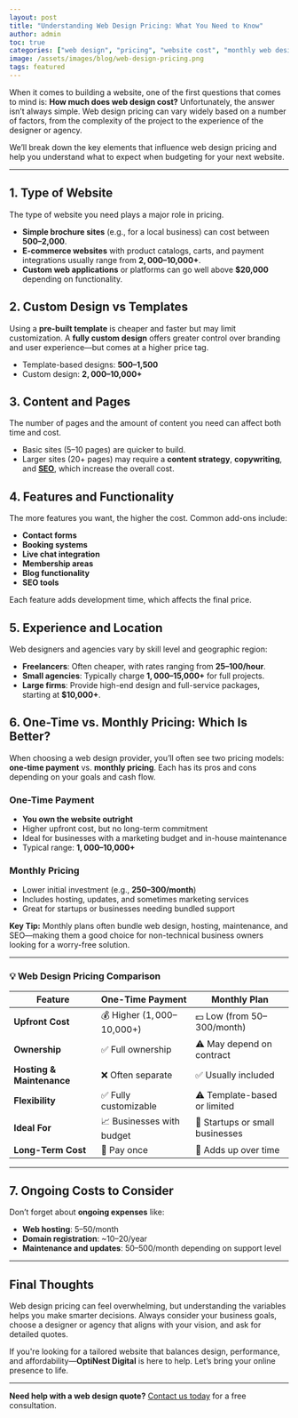 ```yaml
---
layout: post
title: "Understanding Web Design Pricing: What You Need to Know"
author: admin
toc: true
categories: ["web design", "pricing", "website cost", "monthly web design", "one-time payment", "small business", "freelance"]
image: /assets/images/blog/web-design-pricing.png
tags: featured
---
```

 
When it comes to building a website, one of the first questions that comes to mind is: **How much does web design cost?** Unfortunately, the answer isn’t always simple. Web design pricing can vary widely based on a number of factors, from the complexity of the project to the experience of the designer or agency.

We’ll break down the key elements that influence web design pricing and help you understand what to expect when budgeting for your next website.

---

## 1. Type of Website

The type of website you need plays a major role in pricing.

- **Simple brochure sites** (e.g., for a local business) can cost between **$500–$2,000**.
- **E-commerce websites** with product catalogs, carts, and payment integrations usually range from **$2,000–$10,000+**.
- **Custom web applications** or platforms can go well above **$20,000** depending on functionality.

## 2. Custom Design vs Templates

Using a **pre-built template** is cheaper and faster but may limit customization. A **fully custom design** offers greater control over branding and user experience—but comes at a higher price tag.

- Template-based designs: **$500–$1,500**
- Custom design: **$2,000–$10,000+**

## 3. Content and Pages

The number of pages and the amount of content you need can affect both time and cost.

- Basic sites (5–10 pages) are quicker to build.
- Larger sites (20+ pages) may require a **content strategy**, **copywriting**, and **[SEO](/web-design-seo/)**, which increase the overall cost.

## 4. Features and Functionality

The more features you want, the higher the cost. Common add-ons include:

- **Contact forms**
- **Booking systems**
- **Live chat integration**
- **Membership areas**
- **Blog functionality**
- **SEO tools**

Each feature adds development time, which affects the final price.

## 5. Experience and Location

Web designers and agencies vary by skill level and geographic region:

- **Freelancers**: Often cheaper, with rates ranging from **$25–$100/hour**.
- **Small agencies**: Typically charge **$1,000–$15,000+** for full projects.
- **Large firms**: Provide high-end design and full-service packages, starting at **$10,000+**.
 
## 6. One-Time vs. Monthly Pricing: Which Is Better?

When choosing a web design provider, you’ll often see two pricing models: **one-time payment** vs. **monthly pricing**. Each has its pros and cons depending on your goals and cash flow.

### One-Time Payment

- **You own the website outright**
- Higher upfront cost, but no long-term commitment
- Ideal for businesses with a marketing budget and in-house maintenance
- Typical range: **$1,000–$10,000+**

### Monthly Pricing

- Lower initial investment (e.g., **$250–$300/month**)
- Includes hosting, updates, and sometimes marketing services
- Great for startups or businesses needing bundled support

**Key Tip:** Monthly plans often bundle web design, hosting, maintenance, and SEO—making them a good choice for non-technical business owners looking for a worry-free solution.

---
### 💡 Web Design Pricing Comparison

| Feature                | One-Time Payment                  | Monthly Plan                      |
|------------------------|-----------------------------------|-----------------------------------|
| **Upfront Cost**       | 💰 Higher ($1,000–$10,000+)       | 💵 Low (from $50–$300/month)      |
| **Ownership**          | ✅ Full ownership                 | ⚠️ May depend on contract         |
| **Hosting & Maintenance** | ❌ Often separate              | ✅ Usually included               |
| **Flexibility**        | ✅ Fully customizable             | ⚠️ Template-based or limited      |
| **Ideal For**          | 📈 Businesses with budget         | 🚀 Startups or small businesses   |
| **Long-Term Cost**     | 💸 Pay once                       | 📆 Adds up over time              |

---

## 7. Ongoing Costs to Consider

Don’t forget about **ongoing expenses** like:

- **Web hosting**: $5–$50/month
- **Domain registration**: ~$10–$20/year
- **Maintenance and updates**: $50–$500/month depending on support level

---

## Final Thoughts

Web design pricing can feel overwhelming, but understanding the variables helps you make smarter decisions. Always consider your business goals, choose a designer or agency that aligns with your vision, and ask for detailed quotes.

If you're looking for a tailored website that balances design, performance, and affordability—**OptiNest Digital** is here to help. Let’s bring your online presence to life.

---

**Need help with a web design quote?** [Contact us today](/#contact) for a free consultation.
```
